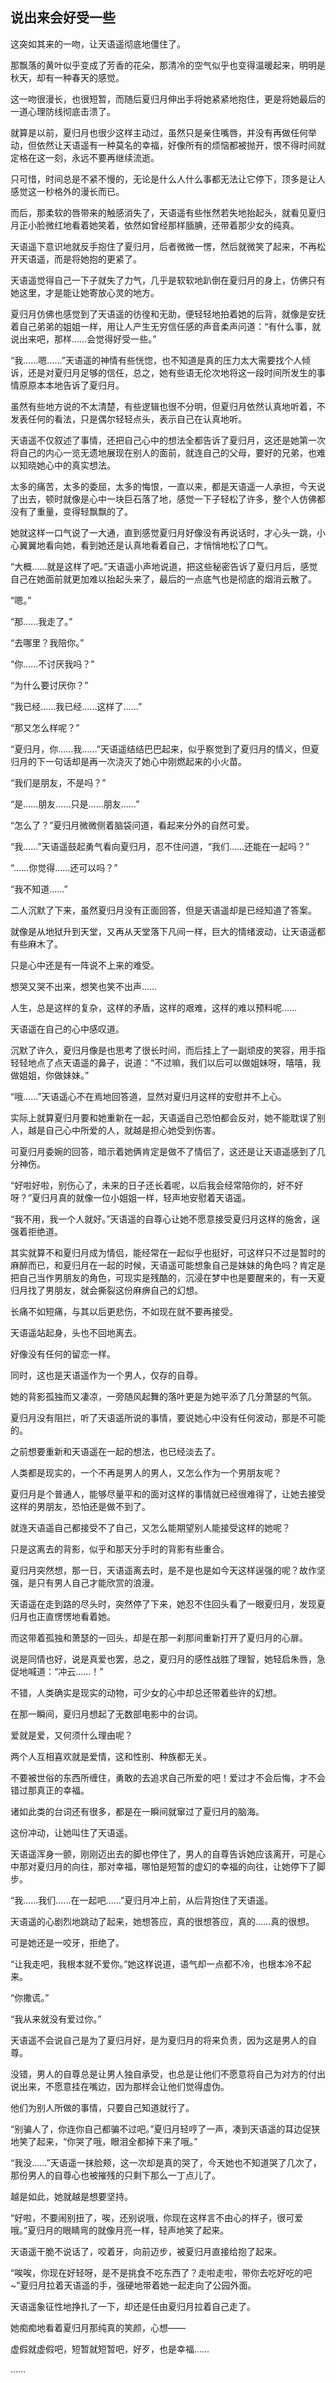 ## 说出来会好受一些

这突如其来的一吻，让天语遥彻底地僵住了。

那飘落的黄叶似乎变成了芳香的花朵，那清冷的空气似乎也变得温暖起来，明明是秋天，却有一种春天的感觉。

这一吻很漫长，也很短暂，而随后夏归月伸出手将她紧紧地抱住，更是将她最后的一道心理防线彻底击溃了。

就算是以前，夏归月也很少这样主动过，虽然只是亲住嘴唇，并没有再做任何举动，但依然让天语遥有一种莫名的幸福，好像所有的烦恼都被抛开，恨不得时间就定格在这一刻，永远不要再继续流逝。

只可惜，时间总是不紧不慢的，无论是什么人什么事都无法让它停下，顶多是让人感觉这一秒格外的漫长而已。

而后，那柔软的唇带来的触感消失了，天语遥有些怅然若失地抬起头，就看见夏归月正小脸微红地看着她笑着，依然如曾经那样腼腆，还带着那少女的纯真。

天语遥下意识地就反手抱住了夏归月，后者微微一愣，然后就微笑了起来，不再松开天语遥，而是将她抱的更紧了。

天语遥觉得自己一下子就失了力气，几乎是软软地趴倒在夏归月的身上，仿佛只有她这里，才是能让她寄放心灵的地方。

夏归月仿佛也感觉到了天语遥的彷徨和无助，便轻轻地拍着她的后背，就像是安抚着自己弟弟的姐姐一样，用让人产生无穷信任感的声音柔声问道：“有什么事，就说出来吧，那样……会觉得好受一些。”

“我……嗯……”天语遥的神情有些恍惚，也不知道是真的压力太大需要找个人倾诉，还是对夏归月足够的信任，总之，她有些语无伦次地将这一段时间所发生的事情原原本本地告诉了夏归月。

虽然有些地方说的不太清楚，有些逻辑也很不分明，但夏归月依然认真地听着，不发表任何的看法，只是偶尔轻轻点头，表示自己在认真地听。

天语遥不仅叙述了事情，还把自己心中的想法全都告诉了夏归月，这还是她第一次将自己的内心一览无遗地展现在别人的面前，就连自己的父母，要好的兄弟，也难以知晓她心中的真实想法。

太多的痛苦，太多的委屈，太多的悔恨，一直以来，都是天语遥一人承担，今天说了出去，顿时就像是心中一块巨石落了地，感觉一下子轻松了许多，整个人仿佛都没有了重量，变得轻飘飘的了。

她就这样一口气说了一大通，直到感觉夏归月好像没有再说话时，才心头一跳，小心翼翼地看向她，看到她还是认真地看着自己，才悄悄地松了口气。

“大概……就是这样了吧。”天语遥小声地说道，把这些秘密告诉了夏归月后，感觉自己在她面前就更加难以抬起头来了，最后的一点底气也是彻底的烟消云散了。

“嗯。”

“那……我走了。”

“去哪里？我陪你。”

“你……不讨厌我吗？”

“为什么要讨厌你？”

“我已经……我已经……这样了……”

“那又怎么样呢？”

“夏归月，你……我……”天语遥结结巴巴起来，似乎察觉到了夏归月的情义，但夏归月的下一句话却是再一次浇灭了她心中刚燃起来的小火苗。

“我们是朋友，不是吗？”

“是……朋友……只是……朋友……”

“怎么了？”夏归月微微侧着脑袋问道，看起来分外的自然可爱。

“我……”天语遥鼓起勇气看向夏归月，忍不住问道，“我们……还能在一起吗？”

“……你觉得……还可以吗？”

“我不知道……”

二人沉默了下来，虽然夏归月没有正面回答，但是天语遥却是已经知道了答案。

就像是从地狱升到天堂，又再从天堂落下凡间一样，巨大的情绪波动，让天语遥都有些麻木了。

只是心中还是有一阵说不上来的难受。

想哭又哭不出来，想笑也笑不出声……

人生，总是这样的复杂，这样的矛盾，这样的艰难，这样的难以预料呢……

天语遥在自己的心中感叹道。

沉默了许久，夏归月像是也思考了很长时间，而后挂上了一副顽皮的笑容，用手指轻轻地点了点天语遥的鼻子，说道：“不过嘛，我们以后可以做姐妹呀，嘻嘻，我做姐姐，你做妹妹。”

“哦……”天语遥心不在焉地回答道，显然对夏归月这样的安慰并不上心。

实际上就算夏归月要和她重新在一起，天语遥自己恐怕都会反对，她不能耽误了别人，越是自己心中所爱的人，就越是担心她受到伤害。

可夏归月委婉的回答，暗示着她俩肯定是做不了情侣了，这还是让天语遥感到了几分神伤。

“好啦好啦，别伤心了，未来的日子还长着呢，以后我会经常陪你的，好不好呀？”夏归月真的就像一位小姐姐一样，轻声地安慰着天语遥。

“我不用，我一个人就好。”天语遥的自尊心让她不愿意接受夏归月这样的施舍，逞强着拒绝道。

其实就算不和夏归月成为情侣，能经常在一起似乎也挺好，可这样只不过是暂时的麻醉而已，和夏归月在一起的时候，天语遥可能想象自己是妹妹的角色吗？肯定是把自己当作男朋友的角色，可现实是残酷的，沉浸在梦中也是要醒来的，有一天夏归月找了男朋友，就会撕裂这份麻痹自己的幻想。

长痛不如短痛，与其以后更悲伤，不如现在就不要再接受。

天语遥站起身，头也不回地离去。

好像没有任何的留恋一样。

同时，这也是天语遥作为一个男人，仅存的自尊。

她的背影孤独而又凄凉，一旁随风起舞的落叶更是为她平添了几分萧瑟的气氛。

夏归月没有阻拦，听了天语遥所说的事情，要说她心中没有任何波动，那是不可能的。

之前想要重新和天语遥在一起的想法，也已经淡去了。

人类都是现实的，一个不再是男人的男人，又怎么作为一个男朋友呢？

夏归月是个普通人，能够尽量平和的面对这样的事情就已经很难得了，让她去接受这样的男朋友，恐怕还是做不到了。

就连天语遥自己都接受不了自己，又怎么能期望别人能接受这样的她呢？

只是这离去的背影，似乎和那天分手时的背影有些重合。

夏归月突然想，那一日，天语遥离去时，是不是也是如今天这样逞强的呢？故作坚强，是只有男人自己才能欣赏的浪漫。

天语遥在走到路的尽头时，突然停了下来，她忍不住回头看了一眼夏归月，发现夏归月也正直愣愣地看着她。

而这带着孤独和萧瑟的一回头，却是在那一刹那间重新打开了夏归月的心扉。

说是同情也好，说是真爱也罢，总之，夏归月的感性战胜了理智，她轻启朱唇，急促地喊道：“冲云……！”

不错，人类确实是现实的动物，可少女的心中却总还带着些许的幻想。

在那一瞬间，夏归月想起了无数部电影中的台词。

爱就是爱，又何须什么理由呢？

两个人互相喜欢就是爱情，这和性别、种族都无关。

不要被世俗的东西所缠住，勇敢的去追求自己所爱的吧！爱过才不会后悔，才不会错过那真正的幸福。

诸如此类的台词还有很多，都是在一瞬间就窜过了夏归月的脑海。

这份冲动，让她叫住了天语遥。

天语遥浑身一颤，刚刚迈出去的脚也停住了，男人的自尊告诉她应该离开，可是心中那对夏归月的向往，那对幸福，哪怕是短暂的虚幻的幸福的向往，让她停下了脚步。

“我……我们……在一起吧……”夏归月冲上前，从后背抱住了天语遥。

天语遥的心剧烈地跳动了起来，她想答应，真的很想答应，真的……真的很想。

可是她还是一咬牙，拒绝了。

“让我走吧，我根本就不爱你。”她这样说道，语气却一点都不冷，也根本冷不起来。

“你撒谎。”

“我从来就没有爱过你。”

天语遥不会说自己是为了夏归月好，是为夏归月的将来负责，因为这是男人的自尊。

没错，男人的自尊总是让男人独自承受，也总是让他们不愿意将自己为对方的付出说出来，不愿意挂在嘴边，因为那样会让他们觉得虚伪。

他们为别人所做的事情，只要自己知道就行了。

“别骗人了，你连你自己都骗不过吧。”夏归月轻哼了一声，凑到天语遥的耳边促狭地笑了起来，“你哭了哦，眼泪全都掉下来了哦。”

“我没……”天语遥一抹脸颊，这一次却是真的哭了，今天她也不知道哭了几次了，那份男人的自尊心也被摧残的只剩下那么一丁点儿了。

越是如此，她就越是想要坚持。

“好啦，不要闹别扭了，唉，还别说哦，你现在这样言不由心的样子，很可爱哦。”夏归月的眼睛弯的就像月亮一样，轻声地笑了起来。

天语遥干脆不说话了，咬着牙，向前迈步，被夏归月直接给抱了起来。

“唉唉，你现在好轻呀，是不是挑食不吃东西了？走啦走啦，带你去吃好吃的吧~”夏归月拉着天语遥的手，强硬地带着她一起走向了公园外面。

天语遥象征性地挣扎了一下，却还是任由夏归月拉着自己走了。

她痴痴地看着夏归月那纯真的笑颜，心想——

虚假就虚假吧，短暂就短暂吧，好歹，也是幸福……

……
